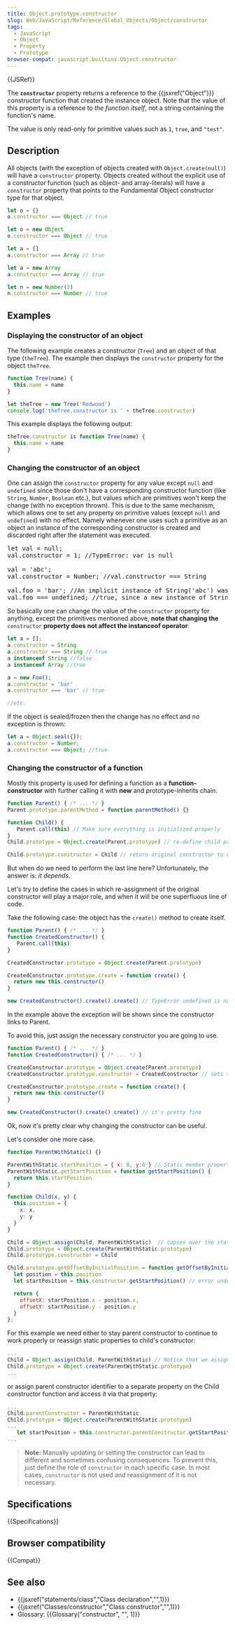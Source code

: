 ```yaml
---
title: Object.prototype.constructor
slug: Web/JavaScript/Reference/Global_Objects/Object/constructor
tags:
  - JavaScript
  - Object
  - Property
  - Prototype
browser-compat: javascript.builtins.Object.constructor
---
```

{{JSRef}}

The **`constructor`** property returns a reference to the
{{jsxref("Object")}} constructor function that created the instance
object. Note that the value of this property is a reference to _the function
itself_, not a string containing the function's name.

The value is only read-only for primitive values such as `1`, `true`, and
`"test"`.

## Description

All objects (with the exception of objects created with `Object.create(null)`)
will have a `constructor` property. Objects created without the explicit use of
a constructor function (such as object- and array-literals) will have a
`constructor` property that points to the Fundamental Object constructor type
for that object.

```js
let o = {}
o.constructor === Object // true

let o = new Object
o.constructor === Object // true

let a = []
a.constructor === Array // true

let a = new Array
a.constructor === Array // true

let n = new Number(3)
n.constructor === Number // true
```

## Examples

### Displaying the constructor of an object

The following example creates a constructor (`Tree`) and an object of that type
(`theTree`). The example then displays the `constructor` property for the object
`theTree`.

```js
function Tree(name) {
  this.name = name
}

let theTree = new Tree('Redwood')
console.log('theTree.constructor is ' + theTree.constructor)
```

This example displays the following output:

```js
theTree.constructor is function Tree(name) {
  this.name = name
}
```

### Changing the constructor of an object

One can assign the `constructor` property for any value except `null` and
`undefined` since those don't have a corresponding constructor function (like
`String`, `Number`, `Boolean` etc.), but values which are primitives won't keep
the change (with no exception thrown). This is due to the same mechanism, which
allows one to set any property on primitive values (except `null` and
`undefined`) with no effect. Namely whenever one uses such a primitive as an
object an instance of the corresponding constructor is created and discarded
right after the statement was executed.

<pre class="brush: js">let val = null;
val.constructor = 1; //<span class="message-body-wrapper"><span class="message-flex-body"><span class="devtools-monospace message-body"><span class="objectBox-stackTrace reps-custom-format">TypeError: <span class="objectBox objectBox-string">var is null</span></span></span></span></span>

<span class="message-body-wrapper"><span class="message-flex-body"><span class="devtools-monospace message-body"><span class="objectBox-stackTrace reps-custom-format"><span class="objectBox objectBox-string">val = 'abc';</span></span></span></span></span>
<span class="message-body-wrapper"><span class="message-flex-body"><span class="devtools-monospace message-body"><span class="objectBox-stackTrace reps-custom-format"><span class="objectBox objectBox-string">val.constructor = Number; //val.constructor === String</span></span></span></span></span>

<span class="message-body-wrapper"><span class="message-flex-body"><span class="devtools-monospace message-body"><span class="objectBox-stackTrace reps-custom-format"><span class="objectBox objectBox-string">val.foo = 'bar';</span></span></span></span></span> //An implicit instance of <span class="message-body-wrapper"><span class="message-flex-body"><span class="devtools-monospace message-body"><span class="objectBox-stackTrace reps-custom-format"><span class="objectBox objectBox-string">String('abc') was created and assigned the prop foo</span></span></span></span></span>
<span class="message-body-wrapper"><span class="message-flex-body"><span class="devtools-monospace message-body"><span class="objectBox-stackTrace reps-custom-format"><span class="objectBox objectBox-string">val.foo === undefined; //true, since a new instance of String('abc') was created for this comparison, which doesn't have the foo property</span></span></span></span></span></pre>

So basically one can change the value of the `constructor` property for
anything, except the primitives mentioned above, **note that changing the**
`constructor` **property does not affect the instanceof operator**:

```js
let a = [];
a.constructor = String
a.constructor === String // true
a instanceof String //false
a instanceof Array //true

a = new Foo();
a.constructor = 'bar'
a.constructor === 'bar' // true

//etc.
```

If the object is sealed/frozen then the change has no effect and no exception is
thrown:

```js
let a = Object.seal({});
a.constructor = Number;
a.constructor === Object; //true
```

### Changing the constructor of a function

Mostly this property is used for defining a function as a
**function-constructor** with further calling it with **new** and
prototype-inherits chain.

```js
function Parent() { /* ... */ }
Parent.prototype.parentMethod = function parentMethod() {}

function Child() {
   Parent.call(this) // Make sure everything is initialized properly
}
Child.prototype = Object.create(Parent.prototype) // re-define child prototype to Parent prototype

Child.prototype.constructor = Child // return original constructor to Child
```

But when do we need to perform the last line here? Unfortunately, the answer is:
_it depends_.

Let's try to define the cases in which re-assignment of the original constructor
will play a major role, and when it will be one superfluous line of code.

Take the following case: the object has the `create()` method to create itself.

```js
function Parent() { /* ... */ }
function CreatedConstructor() {
   Parent.call(this)
}

CreatedConstructor.prototype = Object.create(Parent.prototype)

CreatedConstructor.prototype.create = function create() {
  return new this.constructor()
}

new CreatedConstructor().create().create() // TypeError undefined is not a function since constructor === Parent
```

In the example above the exception will be shown since the constructor links to
Parent.

To avoid this, just assign the necessary constructor you are going to use.

```js
function Parent() { /* ... */ }
function CreatedConstructor() { /* ... */ }

CreatedConstructor.prototype = Object.create(Parent.prototype)
CreatedConstructor.prototype.constructor = CreatedConstructor // sets the correct constructor for future use

CreatedConstructor.prototype.create = function create() {
  return new this.constructor()
}

new CreatedConstructor().create().create() // it's pretty fine
```

Ok, now it's pretty clear why changing the constructor can be useful.

Let's consider one more case.

```js
function ParentWithStatic() {}

ParentWithStatic.startPosition = { x: 0, y:0 } // Static member property
ParentWithStatic.getStartPosition = function getStartPosition() {
  return this.startPosition
}

function Child(x, y) {
  this.position = {
    x: x,
    y: y
  }
}

Child = Object.assign(Child, ParentWithStatic)  // copies over the static members from ParentWithStatic to Child
Child.prototype = Object.create(ParentWithStatic.prototype)
Child.prototype.constructor = Child

Child.prototype.getOffsetByInitialPosition = function getOffsetByInitialPosition() {
  let position = this.position
  let startPosition = this.constructor.getStartPosition() // error undefined is not a function, since the constructor is Child

  return {
    offsetX: startPosition.x - position.x,
    offsetY: startPosition.y - position.y
  }
};
```

For this example we need either to stay parent constructor to continue to work
properly or reassign static properties to child's constructor:

```js
...
Child = Object.assign(Child, ParentWithStatic) // Notice that we assign it before we create(...) a prototype below
Child.prototype = Object.create(ParentWithStatic.prototype)
...
```

or assign parent constructor identifier to a separate property on the Child
constructor function and access it via that property:

```js
...
Child.parentConstructor = ParentWithStatic
Child.prototype = Object.create(ParentWithStatic.prototype)
...
   let startPosition = this.constructor.parentConstructor.getStartPosition()
...
```

> **Note:** Manually updating or setting the constructor can lead to different
> and sometimes confusing consequences. To prevent this, just define the role of
> `constructor` in each specific case. In most cases, `constructor` is not used
> and reassignment of it is not necessary.

## Specifications

{{Specifications}}

## Browser compatibility

{{Compat}}

## See also

- {{jsxref("statements/class","Class declaration","",1)}}
- {{jsxref("Classes/constructor","Class constructor","",1)}}
- Glossary: {{Glossary("constructor", "", 1)}}
